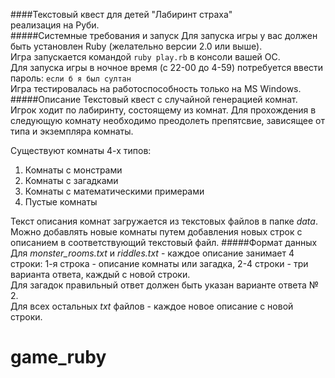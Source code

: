 ####Текстовый квест для детей "Лабиринт страха"  
реализация на Руби.  
#####Системные требования и запуск
Для запуска игры у вас должен быть установлен Ruby (желательно версии 2.0 или выше).  
Игра запускается командой ```ruby play.rb``` в консоли вашей ОС.  
Для запуска игры в ночное время (с 22-00 до 4-59) потребуется ввести пароль: ```если б я был султан```  
Игра тестировалась на работоспособность только на MS Windows.
#####Описание
Текстовый квест с случайной генерацией комнат. Игрок ходит по лабиринту, состоящему из комнат. Для прохождения в следующую комнату необходимо преодолеть препятсвие, зависящее от типа и экземпляра комнаты.  

Существуют комнаты 4-х типов:  
1. Комнаты с монстрами  
2. Комнаты с загадками  
3. Комнаты с математическими примерами  
4. Пустые комнаты  

Текст описания комнат загружается из текстовых файлов в папке *data*.
Можно добавлять новые комнаты путем добавления новых строк с описанием в соответствующий текстовый файл.
#####Формат данных 
Для *monster_rooms.txt* и *riddles.txt* - каждое описание занимает 4 строки: 1-я строка - описание комнаты или загадка, 2-4 строки - три варианта ответа, каждый с новой строки.  
Для загадок правильный ответ должен быть указан варианте ответа № 2.  
Для всех остальных *txt* файлов - каждое новое описание с новой строки.

# game_ruby
